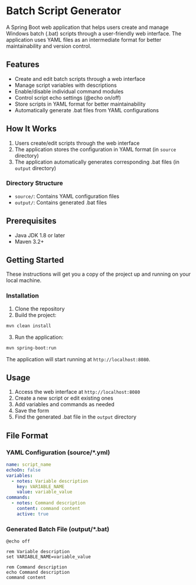 # Batch Script Generator

A Spring Boot web application that helps users create and manage Windows batch (.bat) scripts through a user-friendly web interface. The application uses YAML files as an intermediate format for better maintainability and version control.

## Features

- Create and edit batch scripts through a web interface
- Manage script variables with descriptions
- Enable/disable individual command modules
- Control script echo settings (@echo on/off)
- Store scripts in YAML format for better maintainability
- Automatically generate .bat files from YAML configurations

## How It Works

1. Users create/edit scripts through the web interface
2. The application stores the configuration in YAML format (in `source` directory)
3. The application automatically generates corresponding .bat files (in `output` directory)

### Directory Structure

- `source/`: Contains YAML configuration files
- `output/`: Contains generated .bat files

## Prerequisites

- Java JDK 1.8 or later
- Maven 3.2+

## Getting Started

These instructions will get you a copy of the project up and running on your local machine.

### Installation

1. Clone the repository
2. Build the project:
```bash
mvn clean install
```
3. Run the application:
```bash
mvn spring-boot:run
```

The application will start running at `http://localhost:8080`.

## Usage

1. Access the web interface at `http://localhost:8080`
2. Create a new script or edit existing ones
3. Add variables and commands as needed
4. Save the form
5. Find the generated .bat file in the `output` directory

## File Format

### YAML Configuration (source/*.yml)
```yaml
name: script_name
echoOn: false
variables:
  - notes: Variable description
    key: VARIABLE_NAME
    value: variable_value
commands:
  - notes: Command description
    content: command content
    active: true
```

### Generated Batch File (output/*.bat)
```batch
@echo off

rem Variable description
set VARIABLE_NAME=variable_value

rem Command description
echo Command description
command content
```
